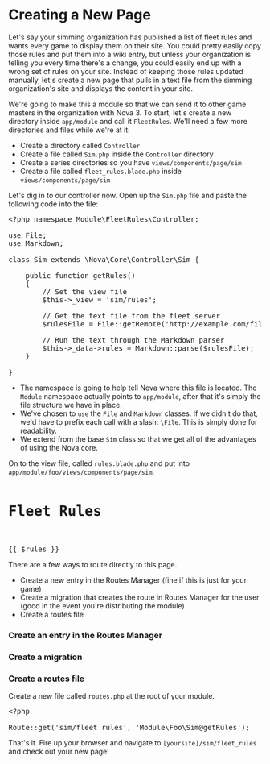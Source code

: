 # Creating a New Page

Let's say your simming organization has published a list of fleet rules and wants every game to display them on their site. You could pretty easily copy those rules and put them into a wiki entry, but unless your organization is telling you every time there's a change, you could easily end up with a wrong set of rules on your site. Instead of keeping those rules updated manually, let's create a new page that pulls in a text file from the simming organization's site and displays the content in your site.

We're going to make this a module so that we can send it to other game masters in the organization with Nova 3. To start, let's create a new directory inside `app/module` and call it `FleetRules`. We'll need a few more directories and files while we're at it:

- Create a directory called `Controller`
- Create a file called `Sim.php` inside the `Controller` directory
- Create a series directories so you have `views/components/page/sim`
- Create a file called `fleet_rules.blade.php` inside `views/components/page/sim`

Let's dig in to our controller now. Open up the `Sim.php` file and paste the following code into the file:

<pre>&lt;?php namespace Module\FleetRules\Controller;

use File;
use Markdown;

class Sim extends \Nova\Core\Controller\Sim {
	
	public function getRules()
	{
		// Set the view file
		$this->_view = 'sim/rules';

		// Get the text file from the fleet server
		$rulesFile = File::getRemote('http://example.com/files/fleet_rules.txt');

		// Run the text through the Markdown parser
		$this->_data->rules = Markdown::parse($rulesFile);
	}

}</pre>

- The namespace is going to help tell Nova where this file is located. The `Module` namespace actually points to `app/module`, after that it's simply the file structure we have in place.
- We've chosen to `use` the `File` and `Markdown` classes. If we didn't do that, we'd have to prefix each call with a slash: `\File`. This is simply done for readability.
- We extend from the base `Sim` class so that we get all of the advantages of using the Nova core.

On to the view file, called `rules.blade.php` and put into `app/module/foo/views/components/page/sim`.

<pre><h1>Fleet Rules</h1>

{{ $rules }}</pre>

There are a few ways to route directly to this page.

- Create a new entry in the Routes Manager (fine if this is just for your game)
- Create a migration that creates the route in Routes Manager for the user (good in the event you're distributing the module)
- Create a routes file

### Create an entry in the Routes Manager

### Create a migration

### Create a routes file

Create a new file called `routes.php` at the root of your module.

<pre>&lt;?php

Route::get('sim/fleet_rules', 'Module\Foo\Sim@getRules');</pre>

That's it. Fire up your browser and navigate to `[yoursite]/sim/fleet_rules` and check out your new page!